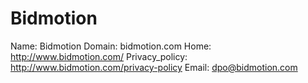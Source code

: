 
# Bidmotion

Name: Bidmotion
Domain: bidmotion.com
Home: http://www.bidmotion.com/
Privacy_policy: http://www.bidmotion.com/privacy-policy
Email: dpo@bidmotion.com
